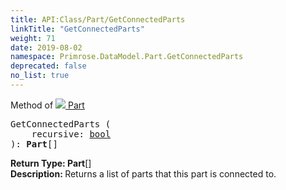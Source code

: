 ```yaml
---
title: API:Class/Part/GetConnectedParts
linkTitle: "GetConnectedParts"
weight: 71
date: 2019-08-02
namespace: Primrose.DataModel.Part.GetConnectedParts
deprecated: false
no_list: true
---
```

Method of <a href="/docs/api-reference/Class/Part"><img src="/icons/silk/brick.png"/>&nbsp;Part</a>
<pre class="method-declaration">
GetConnectedParts (
    recursive: <a class="type" href="/docs/api-reference/System/Primitives#boolean">bool</a>
): <span><b class="page-type">Part</b>[]</span></pre>
<b>Return Type: </b>
<span><b class="page-type">Part</b>[]</span>
<br/>
<b>Description: </b>
Returns a list of parts that this part is connected to.

